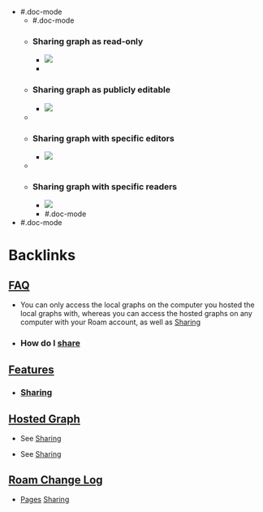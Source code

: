 - #.doc-mode
    - #.doc-mode
    - ### Sharing graph as read-only
        - ![](https://firebasestorage.googleapis.com/v0/b/firescript-577a2.appspot.com/o/imgs%2Fapp%2Fhelp-documentation%2Fzku2IXzUiI.gif?alt=media&token=169f61f6-e752-48a0-832f-2fbc13b84352)
        - 
    - ### Sharing graph as publicly editable
        - ![](https://firebasestorage.googleapis.com/v0/b/firescript-577a2.appspot.com/o/imgs%2Fapp%2Fhelp-documentation%2F3WqdnWRZwg.gif?alt=media&token=63ee15ac-a74c-485a-9300-720497a5c2b9)
    - 
    - ### Sharing graph with specific editors
        - ![](https://firebasestorage.googleapis.com/v0/b/firescript-577a2.appspot.com/o/imgs%2Fapp%2Fhelp-documentation%2FY-FPojuhvr.gif?alt=media&token=5380268f-65f5-41b6-ad41-03f21f118bac)
    - 
    - ### Sharing graph with specific readers
        - ![](https://firebasestorage.googleapis.com/v0/b/firescript-577a2.appspot.com/o/imgs%2Fapp%2Fhelp-documentation%2F3Y6w9oqp9k.gif?alt=media&token=1295e3f2-0936-43ff-915b-243845477fe2)
        - #.doc-mode
- #.doc-mode

# Backlinks
## [FAQ](<FAQ.md>)
- You can only access the local graphs on the computer you hosted the local graphs with, whereas you can access the hosted graphs on any computer with your Roam account, as well as [Sharing](<Sharing.md>)

- ### **How do I** [share]([Sharing](<Sharing.md>))

## [Features](<Features.md>)
- ### [Sharing]([Sharing](<Sharing.md>))

## [Hosted Graph](<Hosted Graph.md>)
- See [Sharing](<Sharing.md>)

- See [Sharing](<Sharing.md>)

## [Roam Change Log](<Roam Change Log.md>)
- [Pages](<Pages.md>) [Sharing](<Sharing.md>)

